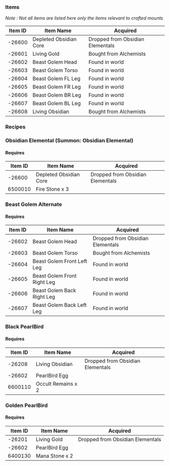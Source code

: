 ### Items
*Note : Not all items are listed here only the items relevant to crafted mounts*

| Item ID | Item Name     | Acquired |
| --------| ------------- | -------  |
| -26600  | Depleted Obsidian Core   | Dropped from Obsidian Elementals
| -26601  | Living Gold              | Bought from Alchemists
| -26602  | Beast Golem Head         | Found in world
| -26603  | Beast Golem Torso        | Found in world 
| -26604  | Beast Golem FL Leg       | Found in world 
| -26605  | Beast Golem FR Leg       | Found in world 
| -26606  | Beast Golem BR Leg       | Found in world 
| -26607  | Beast Golem BL Leg       | Found in world
| -26608  | Living Obsidian          | Bought from Alchemists


### Recipes


### Obsidian Elemental (Summon: Obsidian Elemental)

#### Requires
| Item ID | Item Name     | Acquired |
| --------| ------------- | -------  |
| -26600  | Depleted Obsidian Core   | Dropped from Obsidian Elementals
| 6500010  | Fire Stone x 3             | 



### Beast Golem Alternate

#### Requires

| Item ID | Item Name     | Acquired |
| --------| ------------- | -------  |
| -26602  | Beast Golem Head              | Dropped from Obsidian Elementals
| -26603  | Beast Golem Torso             | Bought from Alchemists
| -26604  | Beast Golem Front Left Leg        | Found in world
| -26605  | Beast Golem Front Right Leg        | Found in world 
| -26606  | Beast Golem Back Right Leg       | Found in world 
| -26607  | Beast Golem Back Left Leg       | Found in world 


### Black PearlBird

#### Requires

| Item ID | Item Name     | Acquired |
| --------| ------------- | -------  |
| -26208  | Living Obsidian   | Dropped from Obsidian Elementals
| -26602  | PearlBird Egg             | 
| 6600110  | Occult Remains x 2             | 


### Golden PearlBird

#### Requires
| Item ID | Item Name     | Acquired |
| --------| ------------- | -------  |
| -26201  | Living Gold   | Dropped from Obsidian Elementals
| -26602  | PearlBird Egg             | 
| 6400130  | Mana Stone x 2             | 

